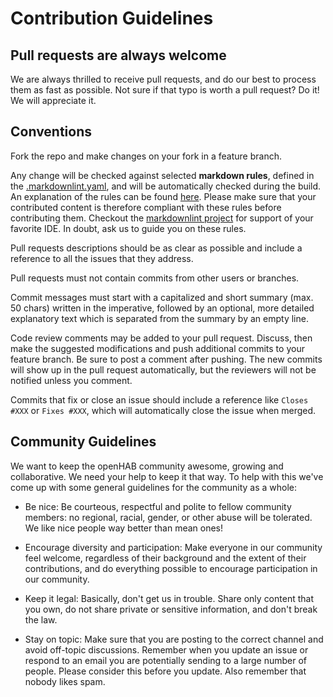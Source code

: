 # Contribution Guidelines

## Pull requests are always welcome

We are always thrilled to receive pull requests, and do our best to process them as fast as possible.
Not sure if that typo is worth a pull request?
Do it!
We will appreciate it.

## Conventions

Fork the repo and make changes on your fork in a feature branch.

Any change will be checked against selected **markdown rules**, defined in the [.markdownlint.yaml](.markdownlint.yaml), and will be automatically checked during the build.
An explanation of the rules can be found [here](https://github.com/DavidAnson/markdownlint#rules--aliases).
Please make sure that your contributed content is therefore compliant with these rules before contributing them.
Checkout the [markdownlint project](https://github.com/DavidAnson/markdownlint) for support of your favorite IDE.
In doubt, ask us to guide you on these rules.

Pull requests descriptions should be as clear as possible and include a reference to all the issues that they address.

Pull requests must not contain commits from other users or branches.

Commit messages must start with a capitalized and short summary (max. 50 chars) written in the imperative, followed by an optional, more detailed explanatory text which is separated from the summary by an empty line.

Code review comments may be added to your pull request. Discuss, then make the suggested modifications and push additional commits to your feature branch.
Be sure to post a comment after pushing.
The new commits will show up in the pull request automatically, but the reviewers will not be notified unless you comment.

Commits that fix or close an issue should include a reference like `Closes #XXX` or `Fixes #XXX`, which will automatically close the issue when merged.

## Community Guidelines

We want to keep the openHAB community awesome, growing and collaborative.
We need your help to keep it that way.
To help with this we've come up with some general guidelines for the community as a whole:

- Be nice:
  Be courteous, respectful and polite to fellow community members:
  no regional, racial, gender, or other abuse will be tolerated.
  We like nice people way better than mean ones!

- Encourage diversity and participation:
  Make everyone in our community feel welcome, regardless of their background and the extent of their contributions, and do everything possible to encourage participation in our community.

- Keep it legal:
  Basically, don't get us in trouble.
  Share only content that you own, do not share private or sensitive information, and don't break the law.

- Stay on topic:
  Make sure that you are posting to the correct channel and avoid off-topic discussions.
  Remember when you update an issue or respond to an email you are potentially sending to a large number of people.
  Please consider this before you update.  Also remember that nobody likes spam.
